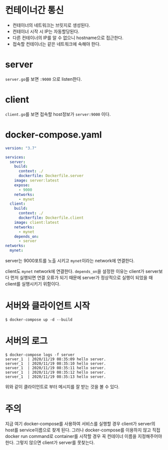 # 컨테이너간 통신

* 컨테이너의 네트워크는 브릿지로 생성된다. 
* 컨테이너 시작 시 IP는 자동할당된다. 
* 다른 컨테이너의 IP를 알 수 없으니 hostname으로 접근한다.
* 접속할 컨테이너는 같은 네트워크에 속해야 한다.

# server

`server.go`를 보면 `:9000` 으로 listen한다.

# client

`client.go`를 보면 접속할 host정보가 `server:9000` 이다.

# docker-compose.yaml

```yaml
version: "3.7"

services: 
  server:
    build:
      context: ./
      dockerfile: Dockerfile.server
    image: server:latest
    expose:
      - 9000
    networks:
      - mynet
  client:
    build:
      context: ./
      dockerfile: Dockerfile.client
    image: client:latest
    networks: 
      - mynet
    depends_on: 
      - server
networks: 
  mynet:
```

server는 9000포트를 노출 시키고 `mynet`이라는 network에 연결한다.

client도 `mynet` network에 연결한다. `depends_on`을 설정한 이유는 client가 server보다 먼저 실행되면 연결 오류가 되기 때문에 server가 정상적으로 실행이 되었을 때 client를 실행시키기 위함이다.

# 서버와 클라이언트 시작

```
$ docker-compose up -d --build
```


# 서버의 로그

```
$ docker-compose logs -f server
server_1  | 2020/11/19 08:35:09 hello server.
server_1  | 2020/11/19 08:35:10 hello server.
server_1  | 2020/11/19 08:35:11 hello server.
server_1  | 2020/11/19 08:35:12 hello server.
server_1  | 2020/11/19 08:35:13 hello server.
```

위와 같이 클라이언트로 부터 메시지를 잘 받는 것을 볼 수 있다.

# 주의

지금 여기 docker-compose를 사용하여 서비스를 실행할 경우 client가 server의 host를 service이름으로 찾게 된다.
그러나 docker-compose를 이용하지 않고 직접 docker run command로 container를 시작할 경우 꼭 컨테이너 이름을 지정해주어야 한다. 그렇지 않으면 client가 server를 못찾는다.
